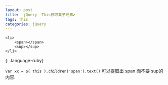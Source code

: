 ```yaml
---
layout: post
title:  jQuery -This获取某子元素✔︎
tags: This
categories: jQuery
---
```



~~~
<li>
    <span></span>
    <sup></sup>
</li>
~~~
{: .language-ruby}



`var xx = $( this ).children('span').text()`
可以提取出 span 而不要 sup的内容.
